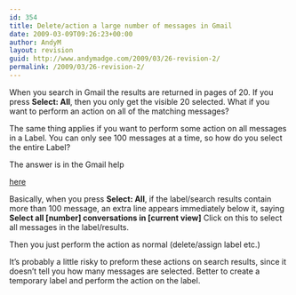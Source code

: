 ```yaml
---
id: 354
title: Delete/action a large number of messages in Gmail
date: 2009-03-09T09:26:23+00:00
author: AndyM
layout: revision
guid: http://www.andymadge.com/2009/03/26-revision-2/
permalink: /2009/03/26-revision-2/
---
```

When you search in Gmail the results are returned in pages of 20. If you press **Select: All**, then you only get the visible 20 selected. What if you want to perform an action on all of the matching messages?

The same thing applies if you want to perform some action on all messages in a Label. You can only see 100 messages at a time, so how do you select the entire Label?

<!--more-->The answer is in the Gmail help 

[here](http://mail.google.com/support/bin/answer.py?answer=35088&query=delete+all&topic=&type=f&ctx=search)

Basically, when you press **Select: All**, if the label/search results contain more than 100 message, an extra line appears immediately below it, saying **Select all [number] conversations in [current view]** Click on this to select all messages in the label/results.

Then you just perform the action as normal (delete/assign label etc.)

It&#8217;s probably a little risky to preform these actions on search results, since it doesn&#8217;t tell you how many messages are selected. Better to create a temporary label and perform the action on the label.